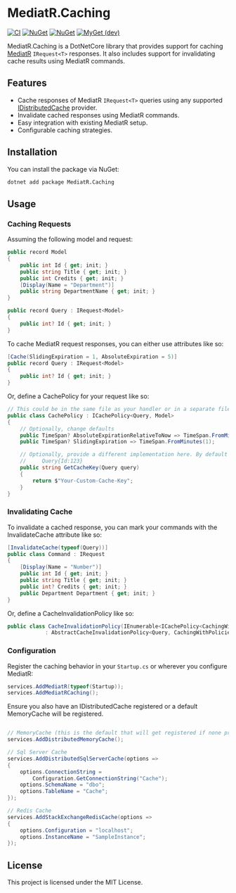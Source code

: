 # MediatR.Caching

[![CI](https://github.com/anderly/MediatR.Caching/actions/workflows/ci.yml/badge.svg)](https://github.com/anderly/MediatR.Caching/actions/workflows/ci.yml)
[![NuGet](https://img.shields.io/nuget/dt/mediatr.caching.svg)](https://www.nuget.org/packages/mediatr.caching)
[![NuGet](https://img.shields.io/nuget/vpre/mediatr.caching.svg)](https://www.nuget.org/packages/mediatr.caching)
[![MyGet (dev)](https://img.shields.io/myget/mediatr-caching-ci/v/MediatR.Caching.svg)](https://myget.org/feed/mediatr-caching-ci/package/nuget/MediatR.Caching)

MediatR.Caching is a DotNetCore library that provides support for caching [MediatR](https://github.com/jbogard/MediatR) `IRequest<T>` responses. It also includes support for invalidating cache results using MediatR commands.

## Features

- Cache responses of MediatR `IRequest<T>` queries using any supported [IDistributedCache](https://learn.microsoft.com/en-us/aspnet/core/performance/caching/distributed) provider.
- Invalidate cached responses using MediatR commands.
- Easy integration with existing MediatR setup.
- Configurable caching strategies.

## Installation

You can install the package via NuGet:

```sh
dotnet add package MediatR.Caching
```

## Usage

### Caching Requests

Assuming the following model and request:

```csharp
public record Model
{
    public int Id { get; init; }
    public string Title { get; init; }
    public int Credits { get; init; }
    [Display(Name = "Department")]
    public string DepartmentName { get; init; }
}

public record Query : IRequest<Model>
{
    public int? Id { get; init; }
}
```

To cache MediatR request responses, you can either use attributes like so:

```csharp
[Cache(SlidingExpiration = 1, AbsoluteExpiration = 5)]
public record Query : IRequest<Model>
{
    public int? Id { get; init; }
}
```

Or, define a CachePolicy for your request like so:

```csharp
// This could be in the same file as your handler or in a separate file.
public class CachePolicy : ICachePolicy<Query, Model>
{
    // Optionally, change defaults
    public TimeSpan? AbsoluteExpirationRelativeToNow => TimeSpan.FromMinutes(10);
    public TimeSpan? SlidingExpiration => TimeSpan.FromMinutes(1);

    // Optionally, provide a different implementation here. By default the CacheKey will be in the following format:
    //     Query{Id:123}
    public string GetCacheKey(Query query)
    {
        return $"Your-Custom-Cache-Key";
    }
}
```

### Invalidating Cache

To invalidate a cached response, you can mark your commands with the InvalidateCache attribute like so:

```csharp
[InvalidateCache(typeof(Query))]
public class Command : IRequest
{
    [Display(Name = "Number")]
    public int Id { get; init; }
    public string Title { get; init; }
    public int? Credits { get; init; }
    public Department Department { get; init; }
}
```

Or, define a CacheInvalidationPolicy like so:

```csharp
public class CacheInvalidationPolicy(IEnumerable<ICachePolicy<CachingWithPoliciesModel.Query, CachingWithPoliciesModel.Result>> cachePolicies)
	        : AbstractCacheInvalidationPolicy<Query, CachingWithPoliciesModel.Query, CachingWithPoliciesModel.Result>(cachePolicies);
```

### Configuration

Register the caching behavior in your `Startup.cs` or wherever you configure MediatR:

```csharp
services.AddMediatR(typeof(Startup));
services.AddMediatRCaching();
```

Ensure you also have an IDistributedCache registered or a default MemoryCache will be registered.

```csharp

// MemoryCache (this is the default that will get registered if none provided)
services.AddDistributedMemoryCache();

// Sql Server Cache
services.AddDistributedSqlServerCache(options =>
{
    options.ConnectionString =
        Configuration.GetConnectionString("Cache");
    options.SchemaName = "dbo";
    options.TableName = "Cache";
});

// Redis Cache
services.AddStackExchangeRedisCache(options =>
{
	options.Configuration = "localhost";
	options.InstanceName = "SampleInstance";
});
```

## License

This project is licensed under the MIT License.
